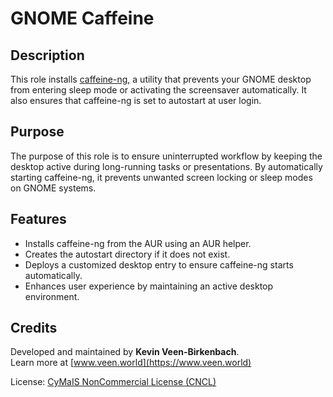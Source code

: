 # GNOME Caffeine

## Description

This role installs [caffeine-ng](https://codeberg.org/WhyNotHugo/caffeine-ng), a utility that prevents your GNOME desktop from entering sleep mode or activating the screensaver automatically. It also ensures that caffeine-ng is set to autostart at user login.

## Purpose

The purpose of this role is to ensure uninterrupted workflow by keeping the desktop active during long-running tasks or presentations. By automatically starting caffeine-ng, it prevents unwanted screen locking or sleep modes on GNOME systems.

## Features

- Installs caffeine-ng from the AUR using an AUR helper.
- Creates the autostart directory if it does not exist.
- Deploys a customized desktop entry to ensure caffeine-ng starts automatically.
- Enhances user experience by maintaining an active desktop environment.

## Credits

Developed and maintained by **Kevin Veen-Birkenbach**.  
Learn more at [www.veen.world](https://www.veen.world)

License: [CyMaIS NonCommercial License (CNCL)](https://s.veen.world/cncl)
